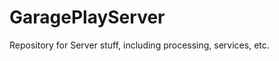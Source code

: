 GaragePlayServer
================

Repository for Server stuff, including processing, services, etc.
